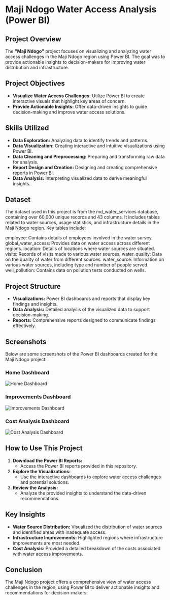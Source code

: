 
# Maji Ndogo Water Access Analysis (Power BI)

## Project Overview
The **"Maji Ndogo"** project focuses on visualizing and analyzing water access challenges in the Maji Ndogo region using Power BI. The goal was to provide actionable insights to decision-makers for improving water distribution and infrastructure.

## Project Objectives
- **Visualize Water Access Challenges:** Utilize Power BI to create interactive visuals that highlight key areas of concern.
- **Provide Actionable Insights:** Offer data-driven insights to guide decision-making and improve water access solutions.

## Skills Utilized
- **Data Exploration:** Analyzing data to identify trends and patterns.
- **Data Visualization:** Creating interactive and intuitive visualizations using Power BI.
- **Data Cleaning and Preprocessing:** Preparing and transforming raw data for analysis.
- **Report Design and Creation:** Designing and creating comprehensive reports in Power BI.
- **Data Analysis:** Interpreting visualized data to derive meaningful insights.

## Dataset
The dataset used in this project is from the md_water_services database, containing over 60,000 unique records and 43 columns. It includes tables related to water sources, usage statistics, and infrastructure details in the Maji Ndogo region. Key tables include:

employee: Contains details of employees involved in the water survey.
global_water_access: Provides data on water access across different regions.
location: Details of locations where water sources are situated.
visits: Records of visits made to various water sources.
water_quality: Data on the quality of water from different sources.
water_source: Information on various water sources, including type and number of people served.
well_pollution: Contains data on pollution tests conducted on wells.

## Project Structure
- **Visualizations:** Power BI dashboards and reports that display key findings and insights.
- **Data Analysis:** Detailed analysis of the visualized data to support decision-making.
- **Reports:** Comprehensive reports designed to communicate findings effectively.

## Screenshots
Below are some screenshots of the Power BI dashboards created for the Maji Ndogo project:

### Home Dashboard
![Home Dashboard](sandbox:/mnt/data/Homepng.png)

### Improvements Dashboard
![Improvements Dashboard](sandbox:/mnt/data/Imporves.png)

### Cost Analysis Dashboard
![Cost Analysis Dashboard](sandbox:/mnt/data/cost.png)

## How to Use This Project
1. **Download the Power BI Reports:**
   - Access the Power BI reports provided in this repository.
2. **Explore the Visualizations:**
   - Use the interactive dashboards to explore water access challenges and potential solutions.
3. **Review the Analysis:**
   - Analyze the provided insights to understand the data-driven recommendations.

## Key Insights
- **Water Source Distribution:** Visualized the distribution of water sources and identified areas with inadequate access.
- **Infrastructure Improvements:** Highlighted regions where infrastructure improvements are most needed.
- **Cost Analysis:** Provided a detailed breakdown of the costs associated with water access improvements.

## Conclusion
The Maji Ndogo project offers a comprehensive view of water access challenges in the region, using Power BI to deliver actionable insights and recommendations for decision-makers.
